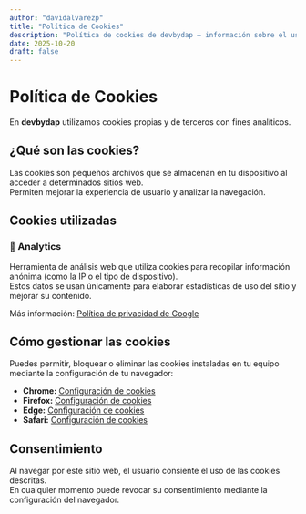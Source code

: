 ```yaml
---
author: "davidalvarezp"
title: "Política de Cookies"
description: "Política de cookies de devbydap — información sobre el uso de cookies y cómo gestionarlas."
date: 2025-10-20
draft: false
---
```


# Política de Cookies

En **devbydap** utilizamos cookies propias y de terceros con fines analíticos.

## ¿Qué son las cookies?

Las cookies son pequeños archivos que se almacenan en tu dispositivo al acceder a determinados sitios web.  
Permiten mejorar la experiencia de usuario y analizar la navegación.

## Cookies utilizadas

### 🔹 Analytics
Herramienta de análisis web que utiliza cookies para recopilar información anónima (como la IP o el tipo de dispositivo).  
Estos datos se usan únicamente para elaborar estadísticas de uso del sitio y mejorar su contenido.

Más información: [Política de privacidad de Google](https://policies.google.com/privacy)

## Cómo gestionar las cookies

Puedes permitir, bloquear o eliminar las cookies instaladas en tu equipo mediante la configuración de tu navegador:

- **Chrome:** [Configuración de cookies](https://support.google.com/chrome/answer/95647)
- **Firefox:** [Configuración de cookies](https://support.mozilla.org/es/kb/habilitar-y-deshabilitar-cookies-sitios-web)
- **Edge:** [Configuración de cookies](https://support.microsoft.com/es-es/microsoft-edge/eliminar-cookies-en-microsoft-edge-63947406-40ac-c3b8-57b9-2a946a29ae09)
- **Safari:** [Configuración de cookies](https://support.apple.com/es-es/guide/safari/sfri11471/mac)

## Consentimiento

Al navegar por este sitio web, el usuario consiente el uso de las cookies descritas.  
En cualquier momento puede revocar su consentimiento mediante la configuración del navegador.
